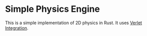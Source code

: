 # Simple Physics Engine

This is a simple implementation of 2D physics in Rust. It uses [Verlet Integration](https://en.wikipedia.org/wiki/Verlet_integration).
